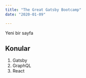 ```yaml
---
title: "The Great Gatsby Bootcamp"
date: "2020-01-09"

---
```


Yeni bir sayfa

## Konular

1. Gatsby
2. GraphQL
3. React